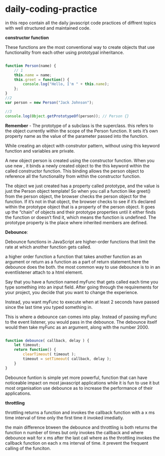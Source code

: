 # daily-coding-practice
in this repo contain all the daily javascript code practices of diffrent topics with  well structured and maintained code.

__constructor function__

These functions are the most conventional way to create objects that use functionality from each other using prototypal inheritance.

```javascript

function Person(name) {
	// 1
	this.name = name;
	this.greet = function() {
		console.log("Hello, I'm " + this.name);
	};
}
//2
var person = new Person("Jack Johnson");

//3
console.log(Object.getPrototypeOf(person)); // Person {}

```
__Remember__ - The prototype of a subclass is the superclass.
this refers to the object currently within the scope of the Person function. It sets it’s own property name as the value of the parameter passed into the function.

While creating an object with construtor pattern, without using this keyword function and variables are private.

A new object person is created using the constructor function. When you use new , it binds a newly created object to the this keyword within the called constructor function. This binding allows the person object to reference all the functionality from within the constructor function.

The object we just created has a property called prototype, and the value is just the Person object template! So when you call a function like greet() from the person object, the browser checks the person object for the function. If it’s not in that object, the browser checks to see if it’s declared within the prototype object that is a property of the person object. It goes up the “chain” of objects and their prototype properties until it either finds the function or doesn’t find it, which means the function is undefined. The prototype property is the place where inherited members are defined.

__Debounce__:


Debounce functions in JavaScript are higher-order functions that limit the rate at which another function gets called.

a higher order function a function that takes another function as an argument or return as a function as a part of return statement.here the debounce does the both.
the most common way to use debounce is to in an eventlistener attach to a html element.

Say that you have a function named myFunc that gets called each time you type something into an input field. After going through the requirements for your project, you decide that you want to change the experience.

Instead, you want myFunc to execute when at least 2 seconds have passed since the last time you typed something in.

This is where a debounce can comes into play. Instead of passing myFunc to the event listener, you would pass in the debounce. The debounce itself would then take myFunc as an argument, along with the number 2000.
```javascript

function debounce( callback, delay ) {
    let timeout;
    return function() {
        clearTimeout( timeout );
        timeout = setTimeout( callback, delay );
    }
}

```
Debounce funtion is simple yet more powerful, function that can have noticeable impact on most javascript applications while it is fun to use it but most organisation use debounce as to increase the performance of their applications.

__throttling__

throttling returns a function and invokes the callback function with a x ms time interval of time only the first time it invoked imediatly.

the main difference btween the debounce and throttling is both returns the function n number of times but only invokes the callback  and where debounce wait for x ms after the last call where as the throttling invokes the callback function on each x ms interval of time.
it prevent the frequent calling of the funciton.